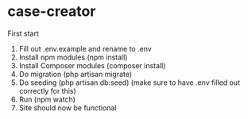 # case-creator

First start

1. Fill out .env.example and rename to .env
2. Install npm modules (npm install)
3. Install Composer modules (composer install)
3. Do migration (php artisan migrate)
4. Do seeding (php artisan db:seed) (make sure to have .env filled out correctly for this)
5. Run (npm watch)
6. Site should now be functional
